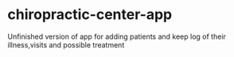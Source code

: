 # chiropractic-center-app
Unfinished version of app for adding patients and keep log of their illness,visits and possible treatment
